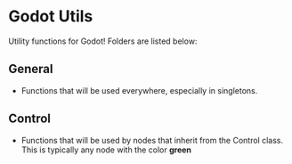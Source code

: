 # Godot Utils
Utility functions for Godot! Folders are listed below:

## General
- Functions that will be used everywhere, especially in singletons.

## Control
- Functions that will be used by nodes that inherit from the Control class. This is typically any node with the color **green**
